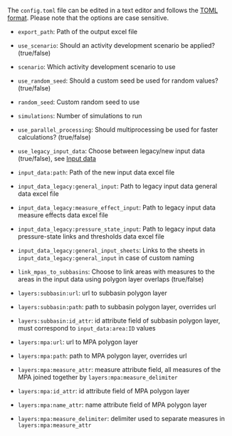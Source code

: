 The ```config.toml``` file can be edited in a text editor and follows the [TOML format](https://toml.io/en/). Please note that the options are case sensitive. 

- ```export_path```: Path of the output excel file

- ```use_scenario```: Should an activity development scenario be applied? (true/false)
- ```scenario```: Which activity development scenario to use

- ```use_random_seed```: Should a custom seed be used for random values? (true/false)
- ```random_seed```: Custom random seed to use

- ```simulations```: Number of simulations to run

- ```use_parallel_processing```: Should multiprocessing be used for faster calculations? (true/false)

- ```use_legacy_input_data```: Choose between legacy/new input data (true/false), see [Input data](input-data.md)
- ```input_data:path```: Path of the new input data excel file
- ```input_data_legacy:general_input```: Path to legacy input data general data excel file
- ```input_data_legacy:measure_effect_input```: Path to legacy input data measure effects data excel file
- ```input_data_legacy:pressure_state_input```: Path to legacy input data pressure-state links and thresholds data excel file
- ```input_data_legacy:general_input_sheets```: Links to the sheets in ```input_data_legacy:general_input``` in case of custom naming

- ```link_mpas_to_subbasins```: Choose to link areas with measures to the areas in the input data using polygon layer overlaps (true/false)
- ```layers:subbasin:url```: url to subbasin polygon layer
- ```layers:subbasin:path```: path to subbasin polygon layer, overrides url
- ```layers:subbasin:id_attr```: id attribute field of subbasin polygon layer, must correspond to ```input_data:area:ID``` values
- ```layers:mpa:url```: url to MPA polygon layer
- ```layers:mpa:path```: path to MPA polygon layer, overrides url
- ```layers:mpa:measure_attr```: measure attribute field, all measures of the MPA joined together by ```layers:mpa:measure_delimiter```
- ```layers:mpa:id_attr```: id attribute field of MPA polygon layer
- ```layers:mpa:name_attr```: name attribute field of MPA polygon layer
- ```layers:mpa:measure_delimiter```: delimiter used to separate measures in ```layers:mpa:measure_attr```
